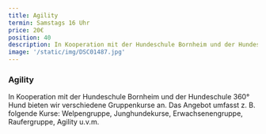 ```yaml
---
title: Agility
termin: Samstags 16 Uhr
price: 20€
position: 40
description: In Kooperation mit der Hundeschule Bornheim und der Hundeschule 360° Hund bieten wir verschiedene Gruppenkurse an.
image: '/static/img/DSC01487.jpg'
---
```


### Agility

In Kooperation mit der Hundeschule Bornheim und der Hundeschule 360° Hund bieten wir verschiedene Gruppenkurse an. Das Angebot umfasst z. B. folgende Kurse: Welpengruppe, Junghundekurse, Erwachsenengruppe, Raufergruppe, Agility u.v.m.
